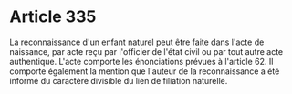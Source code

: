 # Article 335

La reconnaissance d'un enfant naturel peut être faite dans l'acte de naissance, par acte reçu par l'officier de l'état civil ou par tout autre acte authentique.   L'acte comporte les énonciations prévues à l'article 62.   Il comporte également la mention que l'auteur de la reconnaissance a été informé du caractère divisible du lien de filiation naturelle.
